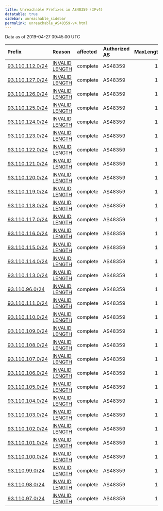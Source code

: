 ```yaml
---
title: Unreachable Prefixes in AS48359 (IPv4)
datatable: true
sidebar: unreachable_sidebar
permalink: unreachable_AS48359-v4.html
---
```


Data as of 2019-04-27 09:45:00 UTC


<div class="datatable-begin"></div>

| Prefix                                                   | Reason                                                                                                    | affected   | Authorized AS   |   MaxLength | Anchor                                         |   unreachable /24s |
|:---------------------------------------------------------|:----------------------------------------------------------------------------------------------------------|:-----------|:----------------|------------:|:-----------------------------------------------|-------------------:|
| [93.110.112.0/24](https://stat.ripe.net/93.110.112.0/24) | [INVALID LENGTH](https://rpki-validator.ripe.net/announcement-preview?asn=AS48359&prefix=93.110.112.0/24) | complete   | AS48359         |          19 | [RIPE](unreachable_RIPE_NCC_RPKI_Root-v4.html) |                  1 |
| [93.110.127.0/24](https://stat.ripe.net/93.110.127.0/24) | [INVALID LENGTH](https://rpki-validator.ripe.net/announcement-preview?asn=AS48359&prefix=93.110.127.0/24) | complete   | AS48359         |          19 | [RIPE](unreachable_RIPE_NCC_RPKI_Root-v4.html) |                  1 |
| [93.110.126.0/24](https://stat.ripe.net/93.110.126.0/24) | [INVALID LENGTH](https://rpki-validator.ripe.net/announcement-preview?asn=AS48359&prefix=93.110.126.0/24) | complete   | AS48359         |          19 | [RIPE](unreachable_RIPE_NCC_RPKI_Root-v4.html) |                  1 |
| [93.110.125.0/24](https://stat.ripe.net/93.110.125.0/24) | [INVALID LENGTH](https://rpki-validator.ripe.net/announcement-preview?asn=AS48359&prefix=93.110.125.0/24) | complete   | AS48359         |          19 | [RIPE](unreachable_RIPE_NCC_RPKI_Root-v4.html) |                  1 |
| [93.110.124.0/24](https://stat.ripe.net/93.110.124.0/24) | [INVALID LENGTH](https://rpki-validator.ripe.net/announcement-preview?asn=AS48359&prefix=93.110.124.0/24) | complete   | AS48359         |          19 | [RIPE](unreachable_RIPE_NCC_RPKI_Root-v4.html) |                  1 |
| [93.110.123.0/24](https://stat.ripe.net/93.110.123.0/24) | [INVALID LENGTH](https://rpki-validator.ripe.net/announcement-preview?asn=AS48359&prefix=93.110.123.0/24) | complete   | AS48359         |          19 | [RIPE](unreachable_RIPE_NCC_RPKI_Root-v4.html) |                  1 |
| [93.110.122.0/24](https://stat.ripe.net/93.110.122.0/24) | [INVALID LENGTH](https://rpki-validator.ripe.net/announcement-preview?asn=AS48359&prefix=93.110.122.0/24) | complete   | AS48359         |          19 | [RIPE](unreachable_RIPE_NCC_RPKI_Root-v4.html) |                  1 |
| [93.110.121.0/24](https://stat.ripe.net/93.110.121.0/24) | [INVALID LENGTH](https://rpki-validator.ripe.net/announcement-preview?asn=AS48359&prefix=93.110.121.0/24) | complete   | AS48359         |          19 | [RIPE](unreachable_RIPE_NCC_RPKI_Root-v4.html) |                  1 |
| [93.110.120.0/24](https://stat.ripe.net/93.110.120.0/24) | [INVALID LENGTH](https://rpki-validator.ripe.net/announcement-preview?asn=AS48359&prefix=93.110.120.0/24) | complete   | AS48359         |          19 | [RIPE](unreachable_RIPE_NCC_RPKI_Root-v4.html) |                  1 |
| [93.110.119.0/24](https://stat.ripe.net/93.110.119.0/24) | [INVALID LENGTH](https://rpki-validator.ripe.net/announcement-preview?asn=AS48359&prefix=93.110.119.0/24) | complete   | AS48359         |          19 | [RIPE](unreachable_RIPE_NCC_RPKI_Root-v4.html) |                  1 |
| [93.110.118.0/24](https://stat.ripe.net/93.110.118.0/24) | [INVALID LENGTH](https://rpki-validator.ripe.net/announcement-preview?asn=AS48359&prefix=93.110.118.0/24) | complete   | AS48359         |          19 | [RIPE](unreachable_RIPE_NCC_RPKI_Root-v4.html) |                  1 |
| [93.110.117.0/24](https://stat.ripe.net/93.110.117.0/24) | [INVALID LENGTH](https://rpki-validator.ripe.net/announcement-preview?asn=AS48359&prefix=93.110.117.0/24) | complete   | AS48359         |          19 | [RIPE](unreachable_RIPE_NCC_RPKI_Root-v4.html) |                  1 |
| [93.110.116.0/24](https://stat.ripe.net/93.110.116.0/24) | [INVALID LENGTH](https://rpki-validator.ripe.net/announcement-preview?asn=AS48359&prefix=93.110.116.0/24) | complete   | AS48359         |          19 | [RIPE](unreachable_RIPE_NCC_RPKI_Root-v4.html) |                  1 |
| [93.110.115.0/24](https://stat.ripe.net/93.110.115.0/24) | [INVALID LENGTH](https://rpki-validator.ripe.net/announcement-preview?asn=AS48359&prefix=93.110.115.0/24) | complete   | AS48359         |          19 | [RIPE](unreachable_RIPE_NCC_RPKI_Root-v4.html) |                  1 |
| [93.110.114.0/24](https://stat.ripe.net/93.110.114.0/24) | [INVALID LENGTH](https://rpki-validator.ripe.net/announcement-preview?asn=AS48359&prefix=93.110.114.0/24) | complete   | AS48359         |          19 | [RIPE](unreachable_RIPE_NCC_RPKI_Root-v4.html) |                  1 |
| [93.110.113.0/24](https://stat.ripe.net/93.110.113.0/24) | [INVALID LENGTH](https://rpki-validator.ripe.net/announcement-preview?asn=AS48359&prefix=93.110.113.0/24) | complete   | AS48359         |          19 | [RIPE](unreachable_RIPE_NCC_RPKI_Root-v4.html) |                  1 |
| [93.110.96.0/24](https://stat.ripe.net/93.110.96.0/24)   | [INVALID LENGTH](https://rpki-validator.ripe.net/announcement-preview?asn=AS48359&prefix=93.110.96.0/24)  | complete   | AS48359         |          19 | [RIPE](unreachable_RIPE_NCC_RPKI_Root-v4.html) |                  1 |
| [93.110.111.0/24](https://stat.ripe.net/93.110.111.0/24) | [INVALID LENGTH](https://rpki-validator.ripe.net/announcement-preview?asn=AS48359&prefix=93.110.111.0/24) | complete   | AS48359         |          19 | [RIPE](unreachable_RIPE_NCC_RPKI_Root-v4.html) |                  1 |
| [93.110.110.0/24](https://stat.ripe.net/93.110.110.0/24) | [INVALID LENGTH](https://rpki-validator.ripe.net/announcement-preview?asn=AS48359&prefix=93.110.110.0/24) | complete   | AS48359         |          19 | [RIPE](unreachable_RIPE_NCC_RPKI_Root-v4.html) |                  1 |
| [93.110.109.0/24](https://stat.ripe.net/93.110.109.0/24) | [INVALID LENGTH](https://rpki-validator.ripe.net/announcement-preview?asn=AS48359&prefix=93.110.109.0/24) | complete   | AS48359         |          19 | [RIPE](unreachable_RIPE_NCC_RPKI_Root-v4.html) |                  1 |
| [93.110.108.0/24](https://stat.ripe.net/93.110.108.0/24) | [INVALID LENGTH](https://rpki-validator.ripe.net/announcement-preview?asn=AS48359&prefix=93.110.108.0/24) | complete   | AS48359         |          19 | [RIPE](unreachable_RIPE_NCC_RPKI_Root-v4.html) |                  1 |
| [93.110.107.0/24](https://stat.ripe.net/93.110.107.0/24) | [INVALID LENGTH](https://rpki-validator.ripe.net/announcement-preview?asn=AS48359&prefix=93.110.107.0/24) | complete   | AS48359         |          19 | [RIPE](unreachable_RIPE_NCC_RPKI_Root-v4.html) |                  1 |
| [93.110.106.0/24](https://stat.ripe.net/93.110.106.0/24) | [INVALID LENGTH](https://rpki-validator.ripe.net/announcement-preview?asn=AS48359&prefix=93.110.106.0/24) | complete   | AS48359         |          19 | [RIPE](unreachable_RIPE_NCC_RPKI_Root-v4.html) |                  1 |
| [93.110.105.0/24](https://stat.ripe.net/93.110.105.0/24) | [INVALID LENGTH](https://rpki-validator.ripe.net/announcement-preview?asn=AS48359&prefix=93.110.105.0/24) | complete   | AS48359         |          19 | [RIPE](unreachable_RIPE_NCC_RPKI_Root-v4.html) |                  1 |
| [93.110.104.0/24](https://stat.ripe.net/93.110.104.0/24) | [INVALID LENGTH](https://rpki-validator.ripe.net/announcement-preview?asn=AS48359&prefix=93.110.104.0/24) | complete   | AS48359         |          19 | [RIPE](unreachable_RIPE_NCC_RPKI_Root-v4.html) |                  1 |
| [93.110.103.0/24](https://stat.ripe.net/93.110.103.0/24) | [INVALID LENGTH](https://rpki-validator.ripe.net/announcement-preview?asn=AS48359&prefix=93.110.103.0/24) | complete   | AS48359         |          19 | [RIPE](unreachable_RIPE_NCC_RPKI_Root-v4.html) |                  1 |
| [93.110.102.0/24](https://stat.ripe.net/93.110.102.0/24) | [INVALID LENGTH](https://rpki-validator.ripe.net/announcement-preview?asn=AS48359&prefix=93.110.102.0/24) | complete   | AS48359         |          19 | [RIPE](unreachable_RIPE_NCC_RPKI_Root-v4.html) |                  1 |
| [93.110.101.0/24](https://stat.ripe.net/93.110.101.0/24) | [INVALID LENGTH](https://rpki-validator.ripe.net/announcement-preview?asn=AS48359&prefix=93.110.101.0/24) | complete   | AS48359         |          19 | [RIPE](unreachable_RIPE_NCC_RPKI_Root-v4.html) |                  1 |
| [93.110.100.0/24](https://stat.ripe.net/93.110.100.0/24) | [INVALID LENGTH](https://rpki-validator.ripe.net/announcement-preview?asn=AS48359&prefix=93.110.100.0/24) | complete   | AS48359         |          19 | [RIPE](unreachable_RIPE_NCC_RPKI_Root-v4.html) |                  1 |
| [93.110.99.0/24](https://stat.ripe.net/93.110.99.0/24)   | [INVALID LENGTH](https://rpki-validator.ripe.net/announcement-preview?asn=AS48359&prefix=93.110.99.0/24)  | complete   | AS48359         |          19 | [RIPE](unreachable_RIPE_NCC_RPKI_Root-v4.html) |                  1 |
| [93.110.98.0/24](https://stat.ripe.net/93.110.98.0/24)   | [INVALID LENGTH](https://rpki-validator.ripe.net/announcement-preview?asn=AS48359&prefix=93.110.98.0/24)  | complete   | AS48359         |          19 | [RIPE](unreachable_RIPE_NCC_RPKI_Root-v4.html) |                  1 |
| [93.110.97.0/24](https://stat.ripe.net/93.110.97.0/24)   | [INVALID LENGTH](https://rpki-validator.ripe.net/announcement-preview?asn=AS48359&prefix=93.110.97.0/24)  | complete   | AS48359         |          19 | [RIPE](unreachable_RIPE_NCC_RPKI_Root-v4.html) |                  1 |

<div class="datatable-end"></div>